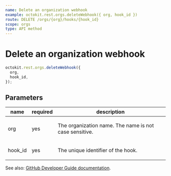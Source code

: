 ```yaml
---
name: Delete an organization webhook
example: octokit.rest.orgs.deleteWebhook({ org, hook_id })
route: DELETE /orgs/{org}/hooks/{hook_id}
scope: orgs
type: API method
---
```


# Delete an organization webhook

```js
octokit.rest.orgs.deleteWebhook({
  org,
  hook_id,
});
```

## Parameters

<table>
  <thead>
    <tr>
      <th>name</th>
      <th>required</th>
      <th>description</th>
    </tr>
  </thead>
  <tbody>
    <tr><td>org</td><td>yes</td><td>

The organization name. The name is not case sensitive.

</td></tr>
<tr><td>hook_id</td><td>yes</td><td>

The unique identifier of the hook.

</td></tr>
  </tbody>
</table>

See also: [GitHub Developer Guide documentation](https://docs.github.com/rest/reference/orgs#delete-an-organization-webhook).
